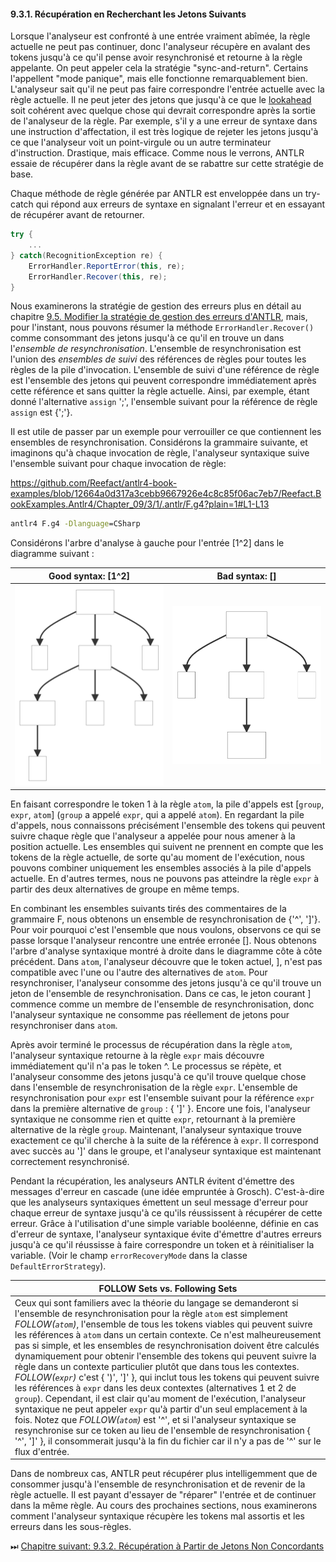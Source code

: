 #### 9.3.1. Récupération en Recherchant les Jetons Suivants

Lorsque l'analyseur est confronté à une entrée vraiment abîmée, la règle actuelle ne peut pas continuer, donc l'analyseur récupère en avalant des tokens jusqu'à ce qu'il pense avoir resynchronisé et retourne à la règle appelante. On peut appeler cela la stratégie "sync-and-return". Certains l'appellent "mode panique", mais elle fonctionne remarquablement bien. L'analyseur sait qu'il ne peut pas faire correspondre l'entrée actuelle avec la règle actuelle. Il ne peut jeter des jetons que jusqu'à ce que le [lookahead](https://fr.javascript.info/regexp-lookahead-lookbehind) soit cohérent avec quelque chose qui devrait correspondre après la sortie de l'analyseur de la règle. Par exemple, s'il y a une erreur de syntaxe dans une instruction d'affectation, il est très logique de rejeter les jetons jusqu'à ce que l'analyseur voit un point-virgule ou un autre terminateur d'instruction. Drastique, mais efficace. Comme nous le verrons, ANTLR essaie de récupérer dans la règle avant de se rabattre sur cette stratégie de base.

Chaque méthode de règle générée par ANTLR est enveloppée dans un try-catch qui répond aux erreurs de syntaxe en signalant l'erreur et en essayant de récupérer avant de retourner.

```csharp
try {
    ...
} catch(RecognitionException re) {
    ErrorHandler.ReportError(this, re);
    ErrorHandler.Recover(this, re);
}
```

Nous examinerons la stratégie de gestion des erreurs plus en détail au chapitre [9.5. Modifier la stratégie de gestion des erreurs d'ANTLR](../../5/ReadMe.md), mais, pour l'instant, nous pouvons résumer la méthode `ErrorHandler.Recover()` comme consommant des jetons jusqu'à ce qu'il en trouve un dans l'_ensemble de resynchronisation_.
L'ensemble de resynchronisation est l'union des _ensembles de suivi_ des références de règles pour toutes les règles de la pile d'invocation. L'ensemble de suivi d'une référence de règle est l'ensemble des jetons qui peuvent correspondre immédiatement après cette référence et sans quitter la règle actuelle. Ainsi, par exemple, étant donné l'alternative `assign` ';', l'ensemble suivant pour la référence de règle `assign` est {';'}.

Il est utile de passer par un exemple pour verrouiller ce que contiennent les ensembles de resynchronisation. Considérons la grammaire suivante, et imaginons qu'à chaque invocation de règle, l'analyseur syntaxique suive l'ensemble suivant pour chaque invocation de règle:

https://github.com/Reefact/antlr4-book-examples/blob/12664a0d317a3cebb9667926e4c8c85f06ac7eb7/Reefact.BookExamples.Antlr4/Chapter_09/3/1/.antlr/F.g4?plain=1#L1-L13

```bat
antlr4 F.g4 -Dlanguage=CSharp
```

Considérons l'arbre d'analyse à gauche pour l'entrée \[1^2\] dans le diagramme suivant :

| Good syntax: \[1^2\] | Bad syntax: \[\] |
| ----------- | ---------- |
| <img src=".resources/good_syntax.svg" alt="Good Syntax Tree" width="300px"/> | <img src=".resources/bad_syntax.svg" alt="Bad Syntax Tree" width="300px"/> |

En faisant correspondre le token 1 à la règle `atom`, la pile d'appels est \[`group`, `expr`, `atom`\] (`group` a appelé `expr`, qui a appelé `atom`). En regardant la pile d'appels, nous connaissons précisément l'ensemble des tokens qui peuvent suivre chaque règle que l'analyseur a appelée pour nous amener à la position actuelle. Les ensembles qui suivent ne prennent en compte que les tokens de la règle actuelle, de sorte qu'au moment de l'exécution, nous pouvons combiner uniquement les ensembles associés à la pile d'appels actuelle. En d'autres termes, nous ne pouvons pas atteindre la règle `expr` à partir des deux alternatives de groupe en même temps.


En combinant les ensembles suivants tirés des commentaires de la grammaire F, nous obtenons un ensemble de resynchronisation de {'^', '\]'}. Pour voir pourquoi c'est l'ensemble que nous voulons, observons ce qui se passe lorsque l'analyseur rencontre une entrée erronée \[\]. Nous obtenons l'arbre d'analyse syntaxique montré à droite dans le diagramme côte à côte précédent. Dans `atom`, l'analyseur découvre que le token actuel, \], n'est pas compatible avec l'une ou l'autre des alternatives de `atom`. Pour resynchroniser, l'analyseur consomme des jetons jusqu'à ce qu'il trouve un jeton de l'ensemble de resynchronisation. Dans ce cas, le jeton courant ] commence comme un membre de l'ensemble de resynchronisation, donc l'analyseur syntaxique ne consomme pas réellement de jetons pour resynchroniser dans `atom`.

Après avoir terminé le processus de récupération dans la règle `atom`, l'analyseur syntaxique retourne à la règle `expr` mais découvre immédiatement qu'il n'a pas le token ^. Le processus se répète, et l'analyseur consomme des jetons jusqu'à ce qu'il trouve quelque chose dans l'ensemble de resynchronisation de la règle `expr`. L'ensemble de resynchronisation pour `expr` est l'ensemble suivant pour la référence `expr` dans la première alternative de `group` : { ']' }. Encore une fois, l'analyseur syntaxique ne consomme rien et quitte `expr`, retournant à la première alternative de la règle `group`. Maintenant, l'analyseur syntaxique trouve exactement ce qu'il cherche à la suite de la référence à `expr`. Il correspond avec succès au ']' dans le groupe, et l'analyseur syntaxique est maintenant correctement resynchronisé.

Pendant la récupération, les analyseurs ANTLR évitent d'émettre des messages d'erreur en cascade (une idée empruntée à Grosch). C'est-à-dire que les analyseurs syntaxiques émettent un seul message d'erreur pour chaque erreur de syntaxe jusqu'à ce qu'ils réussissent à récupérer de cette erreur. Grâce à l'utilisation d'une simple variable booléenne, définie en cas d'erreur de syntaxe, l'analyseur syntaxique évite d'émettre d'autres erreurs jusqu'à ce qu'il réussisse à faire correspondre un token et à réinitialiser la variable. (Voir le champ `errorRecoveryMode` dans la classe `DefaultErrorStrategy`).

| FOLLOW Sets vs. Following Sets |
| --- |
| Ceux qui sont familiers avec la théorie du langage se demanderont si l'ensemble de resynchronisation pour la règle `atom` est simplement _FOLLOW(`atom`)_, l'ensemble de tous les tokens viables qui peuvent suivre les références à `atom` dans un certain contexte. Ce n'est malheureusement pas si simple, et les ensembles de resynchronisation doivent être calculés dynamiquement pour obtenir l'ensemble des tokens qui peuvent suivre la règle dans un contexte particulier plutôt que dans tous les contextes. _FOLLOW(`expr`)_ c'est { ')', ']' }, qui inclut tous les tokens qui peuvent suivre les références à `expr` dans les deux contextes (alternatives 1 et 2 de `group`). Cependant, il est clair qu'au moment de l'exécution, l'analyseur syntaxique ne peut appeler `expr` qu'à partir d'un seul emplacement à la fois. Notez que _FOLLOW(`atom`)_ est '^', et si l'analyseur syntaxique se resynchronise sur ce token au lieu de l'ensemble de resynchronisation { '^', ']' }, il consommerait jusqu'à la fin du fichier car il n'y a pas de '^' sur le flux d'entrée. |

Dans de nombreux cas, ANTLR peut récupérer plus intelligemment que de consommer jusqu'à l'ensemble de resynchronisation et de revenir de la règle actuelle. Il est payant d'essayer de "réparer" l'entrée et de continuer dans la même règle. Au cours des prochaines sections, nous examinerons comment l'analyseur syntaxique récupère les tokens mal assortis et les erreurs dans les sous-règles.

⏭ [Chapitre suivant: 9.3.2. Récupération à Partir de Jetons Non Concordants](../2)
